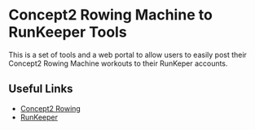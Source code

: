 Concept2 Rowing Machine to RunKeeper Tools
==========================================

This is a set of tools and a web portal to allow users to easily post their
Concept2 Rowing Machine workouts to their RunKeper accounts.

Useful Links
------------

* [Concept2 Rowing](http://www.concept2.com/)
* [RunKeeper](http://runkeeper.com/)
